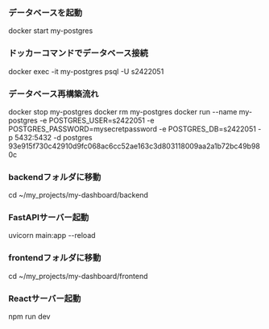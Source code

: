### データベースを起動
docker start my-postgres

### ドッカーコマンドでデータベース接続
docker exec -it my-postgres psql -U s2422051

### データベース再構築流れ
docker stop my-postgres
docker rm my-postgres
docker run --name my-postgres -e POSTGRES_USER=s2422051 -e POSTGRES_PASSWORD=mysecretpassword -e POSTGRES_DB=s2422051 -p 5432:5432 -d postgres
93e915f730c42910d9fc068ac6cc52ae163c3d803118009aa2a1b72bc49b980c


### backendフォルダに移動
cd ~/my_projects/my-dashboard/backend

### FastAPIサーバー起動
uvicorn main:app --reload


### frontendフォルダに移動
cd ~/my_projects/my-dashboard/frontend

### Reactサーバー起動
npm run dev